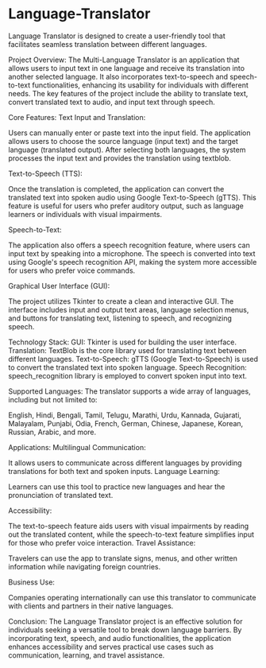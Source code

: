 # Language-Translator

Language Translator is designed to create a user-friendly tool that facilitates seamless translation between different languages.

Project Overview:
The Multi-Language Translator is an application that allows users to input text in one language and receive its translation into another selected language. It also incorporates text-to-speech and speech-to-text functionalities, enhancing its usability for individuals with different needs. The key features of the project include the ability to translate text, convert translated text to audio, and input text through speech.

Core Features:
Text Input and Translation:

Users can manually enter or paste text into the input field.
The application allows users to choose the source language (input text) and the target language (translated output).
After selecting both languages, the system processes the input text and provides the translation using textblob.

Text-to-Speech (TTS):

Once the translation is completed, the application can convert the translated text into spoken audio using Google Text-to-Speech (gTTS).
This feature is useful for users who prefer auditory output, such as language learners or individuals with visual impairments.

Speech-to-Text:

The application also offers a speech recognition feature, where users can input text by speaking into a microphone.
The speech is converted into text using Google's speech recognition API, making the system more accessible for users who prefer voice commands.

Graphical User Interface (GUI):

The project utilizes Tkinter to create a clean and interactive GUI.
The interface includes input and output text areas, language selection menus, and buttons for translating text, listening to speech, and recognizing speech.

Technology Stack:
GUI: Tkinter is used for building the user interface.
Translation: TextBlob is the core library used for translating text between different languages.
Text-to-Speech: gTTS (Google Text-to-Speech) is used to convert the translated text into spoken language.
Speech Recognition: speech_recognition library is employed to convert spoken input into text.

Supported Languages:
The translator supports a wide array of languages, including but not limited to:

English, Hindi, Bengali, Tamil, Telugu, Marathi, Urdu, Kannada, Gujarati, Malayalam, Punjabi, Odia, French, German, Chinese, Japanese, Korean, Russian, Arabic, and more.


Applications:
Multilingual Communication:

It allows users to communicate across different languages by providing translations for both text and spoken inputs.
Language Learning:

Learners can use this tool to practice new languages and hear the pronunciation of translated text.

Accessibility:

The text-to-speech feature aids users with visual impairments by reading out the translated content, while the speech-to-text feature simplifies input for those who prefer voice interaction.
Travel Assistance:

Travelers can use the app to translate signs, menus, and other written information while navigating foreign countries.

Business Use:

Companies operating internationally can use this translator to communicate with clients and partners in their native languages.

Conclusion:
The Language Translator project is an effective solution for individuals seeking a versatile tool to break down language barriers. By incorporating text, speech, and audio functionalities, the application enhances accessibility and serves practical use cases such as communication, learning, and travel assistance.
